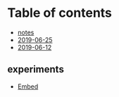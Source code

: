 # Table of contents

* [notes](README.md)
* [2019-06-25](2019-06-25.md)
* [2019-06-12](2019-06-12.md)

## experiments

* [Embed](experiments/embed.md)

